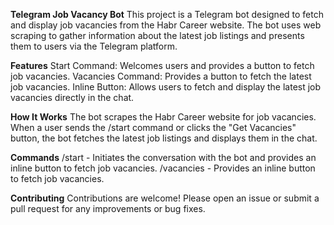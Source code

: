 **Telegram Job Vacancy Bot**
This project is a Telegram bot designed to fetch and display job vacancies from the Habr Career website. The bot uses web scraping to gather information about the latest job listings and presents them to users via the Telegram platform.

**Features**
Start Command: Welcomes users and provides a button to fetch job vacancies.
Vacancies Command: Provides a button to fetch the latest job vacancies.
Inline Button: Allows users to fetch and display the latest job vacancies directly in the chat.

**How It Works**
The bot scrapes the Habr Career website for job vacancies.
When a user sends the /start command or clicks the "Get Vacancies" button, the bot fetches the latest job listings and displays them in the chat.

**Commands**
/start - Initiates the conversation with the bot and provides an inline button to fetch job vacancies.
/vacancies - Provides an inline button to fetch job vacancies.

**Contributing**
Contributions are welcome! Please open an issue or submit a pull request for any improvements or bug fixes.
